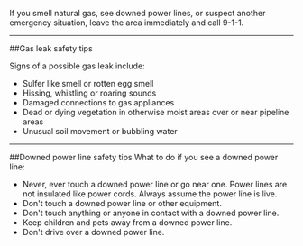 If you smell natural gas, see downed power lines, or suspect another emergency situation, leave the area immediately and call 9-1-1. 

___
##Gas leak safety tips

Signs of a possible gas leak include:
- Sulfer like smell or rotten egg smell
- Hissing, whistling or roaring sounds
- Damaged connections to gas appliances
- Dead or dying vegetation in otherwise moist areas over or near pipeline areas
- Unusual soil movement or bubbling water
___
##Downed power line safety tips
What to do if you see a downed power line:

- Never, ever touch a downed power line or go near one. Power lines are not insulated like power cords. Always assume the power line is live.
- Don't touch a downed power line or other equipment.
- Don't touch anything or anyone in contact with a downed power line.
- Keep children and pets away from a downed power line.
- Don't drive over a downed power line.

